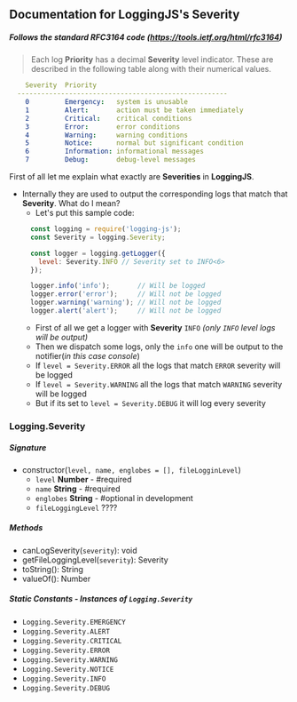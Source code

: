 ## Documentation for LoggingJS's Severity
##### Follows the standard RFC3164 code (https://tools.ietf.org/html/rfc3164)

> Each log **Priority** has a decimal **Severity** level indicator.
> These are described in the following table along with their numerical
values.
```yml
    Severity  Priority
  -----------------------------------------------------
    0         Emergency:   system is unusable
    1         Alert:       action must be taken immediately
    2         Critical:    critical conditions
    3         Error:       error conditions
    4         Warning:     warning conditions
    5         Notice:      normal but significant condition
    6         Information: informational messages
    7         Debug:       debug-level messages
```


First of all let me explain what exactly are **Severities** in **LoggingJS**.
* Internally they are used to output the corresponding logs that match that **Severity**. What do I mean? 
  * Let's put this sample code:
  ```js
    const logging = require('logging-js');
    const Severity = logging.Severity;

    const logger = logging.getLogger({ 
      level: Severity.INFO // Severity set to INFO<6> 
    });

    logger.info('info');       // Will be logged
    logger.error('error');     // Will not be logged
    logger.warning('warning'); // Will not be logged
    logger.alert('alert');     // Will not be logged
  ``` 
  * First of all we get a logger with **Severity** `INFO` _(only `INFO` level logs will be output)_
  * Then we dispatch some logs, only the `info` one will be output to the notifier(_in this case console_)
  * If `level = Severity.ERROR` all the logs that match `ERROR` severity will be logged
  * If `level = Severity.WARNING` all the logs that match `WARNING` severity will be logged
  * But if its set to `level = Severity.DEBUG` it will log every severity

### Logging.Severity
##### Signature
  * constructor(`level, name, englobes = [], fileLogginLevel`)
    * `level` **Number** - #required
    * `name` **String** - #required
    * `englobes` **String** - #optional in development
    * `fileLoggingLevel` ????

##### Methods
  * canLogSeverity(`severity`): void
  * getFileLoggingLevel(`severity`): Severity
  * toString(): String
  * valueOf(): Number

##### Static Constants - Instances of `Logging.Severity`
* `Logging.Severity.EMERGENCY`
* `Logging.Severity.ALERT`
* `Logging.Severity.CRITICAL`
* `Logging.Severity.ERROR`
* `Logging.Severity.WARNING`
* `Logging.Severity.NOTICE`
* `Logging.Severity.INFO`
* `Logging.Severity.DEBUG`
